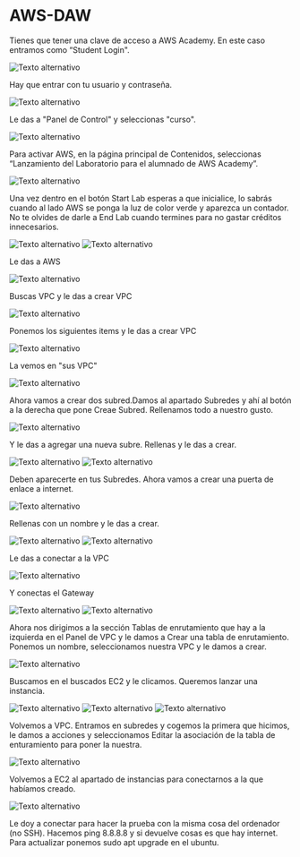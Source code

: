 # AWS-DAW

Tienes que tener una clave de acceso a AWS Academy. En este caso entramos como “Student Login".

![Texto alternativo](./img/Picture1.png)

Hay que entrar con tu usuario y contraseña.

![Texto alternativo](./img/Picture2.png)

Le das a "Panel de Control" y seleccionas "curso".

![Texto alternativo](./img/Picture3.png)

Para activar AWS, en la página principal de Contenidos, seleccionas “Lanzamiento del Laboratorio para el alumnado de AWS Academy”. 

![Texto alternativo](./img/Picture4.png)

Una vez dentro en el botón Start Lab esperas a que inicialice, lo sabrás cuando al lado AWS se ponga la luz de color verde y aparezca un contador. No te olvides de darle a End Lab cuando termines para no gastar créditos innecesarios.

![Texto alternativo](./img/Picture5.png)
![Texto alternativo](./img/Picture6.png)

Le das a AWS

![Texto alternativo](./img/Picture7.png)

Buscas VPC y le das a crear VPC

![Texto alternativo](./img/Picture8.png)

Ponemos los siguientes items y le das a crear VPC

![Texto alternativo](./img/Picture9.png)

La vemos en "sus VPC"

![Texto alternativo](./img/Picture10.png)

Ahora vamos a crear dos subred.Damos al apartado Subredes y ahí al botón a la derecha que pone Creae Subred.
Rellenamos todo a nuestro gusto.

![Texto alternativo](./img/Picture11.png)

Y le das a agregar una nueva subre. Rellenas y le das a crear.

![Texto alternativo](./img/Picture12.png)
![Texto alternativo](./img/Picture13.png)

Deben aparecerte en tus Subredes.
Ahora vamos a crear una puerta de enlace a internet.

![Texto alternativo](./img/Picture14.png)

Rellenas con un nombre y le das a crear.

![Texto alternativo](./img/Picture15.png)
![Texto alternativo](./img/Picture16.png)

Le das a conectar a la VPC

![Texto alternativo](./img/Picture17.png)

Y conectas el Gateway

![Texto alternativo](./img/Picture18.png)
![Texto alternativo](./img/Picture19.png)

Ahora nos dirigimos a la sección Tablas de enrutamiento que hay a la izquierda en el Panel de VPC y le damos a Crear una tabla de enrutamiento. Ponemos un nombre, seleccionamos nuestra VPC y le damos a crear.

![Texto alternativo](./img/Picture20.png)

Buscamos en el buscados EC2 y le clicamos. Queremos lanzar una instancia. 

![Texto alternativo](./img/Picture21.png)
![Texto alternativo](./img/Picture22.png)
![Texto alternativo](./img/Picture23.png)

Volvemos a VPC. Entramos en subredes y cogemos la primera que hicimos, le damos a acciones y seleccionamos Editar la asociación de la tabla de enturamiento para poner la nuestra.

![Texto alternativo](./img/Picture24.png)

Volvemos a EC2 al apartado de instancias para conectarnos a la que habíamos creado.

![Texto alternativo](./img/Picture25.png)

Le doy a conectar para hacer la prueba con la misma cosa del ordenador (no SSH). Hacemos ping 8.8.8.8 y si devuelve cosas es que hay internet. Para actualizar ponemos sudo apt upgrade en el ubuntu. 
